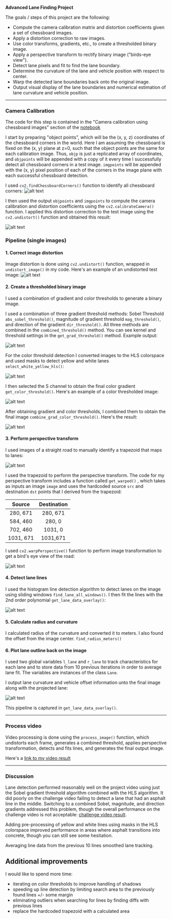 **Advanced Lane Finding Project**

The goals / steps of this project are the following:

* Compute the camera calibration matrix and distortion coefficients given a set of chessboard images.
* Apply a distortion correction to raw images.
* Use color transforms, gradients, etc., to create a thresholded binary image.
* Apply a perspective transform to rectify binary image ("birds-eye view").
* Detect lane pixels and fit to find the lane boundary.
* Determine the curvature of the lane and vehicle position with respect to center.
* Warp the detected lane boundaries back onto the original image.
* Output visual display of the lane boundaries and numerical estimation of lane curvature and vehicle position.

[//]: # (Image References)

[image1]: ./media/chessboard_corners.png "Chessboard corners"
[image2]: ./media/undistorted_calibration_image.png "Undistorted image"
[image3]: ./media/undistorted_image.png "Undistorted image"
[image4]: ./media/combined_grad_threshold.png "Combined gradient threshold"
[image5]: ./media/hls_lane_mask.png "Yellow and white lane detection using HLS"
[image6]: ./media/color_thresholded.png "Color threshold using HLS"
[image7]: ./media/combined_gradient.png "Combined gradient"
[image8]: ./media/trapezoid.png "Trapezoid"
[image9]: ./media/bird_eye.png "Bird-Eye View"
[image10]: ./media/lane_lines.png "Lane lines"
[image11]: ./media/lane_overlay.png "Lane overlay"


---

### Camera Calibration

The code for this step is contained in the "Camera calibration using chessboard images" section of the [notebook](./project.ipynb)

I start by preparing "object points", which will be the (x, y, z) coordinates of the chessboard corners in the world. Here I am assuming the chessboard is fixed on the (x, y) plane at z=0, such that the object points are the same for each calibration image.  Thus, `objp` is just a replicated array of coordinates, and `objpoints` will be appended with a copy of it every time I successfully detect all chessboard corners in a test image.  `imgpoints` will be appended with the (x, y) pixel position of each of the corners in the image plane with each successful chessboard detection.  

I used `cv2.findChessboardCorners()` function to identify all chessboard corners:
![alt text][image1]

I then used the output `objpoints` and `imgpoints` to compute the camera calibration and distortion coefficients using the `cv2.calibrateCamera()` function.  I applied this distortion correction to the test image using the `cv2.undistort()` function and obtained this result:

![alt text][image2]

### Pipeline (single images)

#### 1. Correct image distortion
Image distortion is done using `cv2.undistort()` function, wrapped in `undistort_image()` in my code. Here's an example of an undistorted test image:
![alt text][image3]

#### 2. Create a thresholded binary image


I used a combination of gradient and color thresholds to generate a binary image.

I used a combination of three gradient threshold methods: Sobel Threshold `abs_sobel_threshold()`, magnitude of gradient threshold `mag_threshold()`, and direction of the gradient `dir_threshold()`. All three methods are combined in the `combined_threshold()` method. You can see kernel and threshold settings in the `get_grad_threshold()` method. Example output:

![alt text][image4]

For the color threshold detection I converted images to the HLS colorspace and used masks to detect yellow and white lanes `select_white_yellow_hls()`:

![alt text][image5]

I then selected the S channel to obtain the final color gradient `get_color_threshold()`. Here's an example of a color thresholded image:

![alt text][image6]

After obtaining gradient and color thresholds, I combined them to obtain the final image `combine_grad_color_threshold()`. Here's the result:

![alt text][image7]

#### 3. Perform perspective transform

I used images of a straight road to manually identify a trapezoid that maps to lanes:

![alt text][image8]

 I used the trapezoid to perform the perspective transform. The code for my perspective transform includes a function called `get_warped()` , which takes as inputs an image `image` and uses the hardcoded source `src` and destination `dst` points that I derived from the trapezoid:

| Source        | Destination   |
|:-------------:|:-------------:|
| 280, 671      | 280, 671      |
| 584, 460      | 280, 0        |
| 702, 460      | 1031, 0       |
| 1031, 671     | 1031,671      |

I used `cv2.warpPerspective()` function to perform image transformation to get a bird's eye view of the road:

![alt text][image8]

#### 4. Detect lane lines

I used the histogram line detection algorithm to detect lanes on the image using sliding windows `find_lane_all_windows()`. I then fit the lines with the 2nd order polynomial `get_lane_data_overlay()`:

![alt text][image10]

#### 5. Calculate radius and curvature
I calculated radius of the curvature and converted it to meters. I also found the offset from the image center. `find_radius_meters()`

#### 6. Plot lane outline back on the image
I used two global variables `l_lane` and `r_lane` to track characteristics for each lane and to store data from 10 previous iterations in order to average lane fit. The variables are instances of the class `Lane`.

I output lane curvature and vehicle offset information unto the final image along with the projected lane:

![alt text][image11]

This pipeline is captured in `get_lane_data_overlay()`.

---

### Process video

Video processing is done using the `process_image()` function, which undistorts each frame, generates a combined threshold, applies perspective transformation, detects and fits lines, and generates the final output image.

Here's a [link to my video result](./output_images/project_video_processed.mp4)

---

### Discussion

Lane detection performed reasonably well on the project video using just the Sobel gradient threshold algorithm combined with the HLS algorithm. It did poorly on the challenge video failing to detect a lane that had an asphalt line in the middle. Switching to a combined Sobel, magnitude, and direction gradients addressed this problem, though the overall performance on the challenge video is not acceptable: [challenge video result](./output_images/challenge_video_processed.mp4).

Adding pre-processing of yellow and white lines using masks in the HLS colorspace improved performance in areas where asphalt transitions into concrete, though you can still see some hesitation.

Averaging line data from the previous 10 lines smoothed lane tracking.

## Additional improvements
I would like to spend more time:

* iterating on color thresholds to improve handling of shadows
* speeding up line detection by limiting search area to the previously found lines +/- some margin
* eliminating outliers when searching for lines by finding diffs with previous lines
* replace the hardcoded trapezoid with a calculated area 
